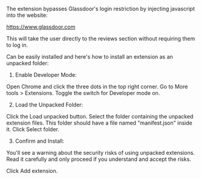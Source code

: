 The extension bypasses Glassdoor's login restriction by injecting javascript into the website:

https://www.glassdoor.com

This will take the user directly to the reviews section without requiring them to log in.


Can be easily installed and here's how to install an extension as an unpacked folder:

1. Enable Developer Mode:

Open Chrome and click the three dots in the top right corner.
Go to More tools > Extensions.
Toggle the switch for Developer mode on.

2. Load the Unpacked Folder:

Click the Load unpacked button.
Select the folder containing the unpacked extension files. This folder should have a file named "manifest.json" inside it.
Click Select folder.

3. Confirm and Install:

You'll see a warning about the security risks of using unpacked extensions. Read it carefully and only proceed if you understand and accept the risks.

Click Add extension.
